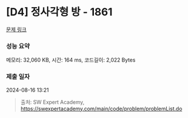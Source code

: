 # [D4] 정사각형 방 - 1861 

[문제 링크](https://swexpertacademy.com/main/code/problem/problemDetail.do?contestProbId=AV5LtJYKDzsDFAXc) 

### 성능 요약

메모리: 32,060 KB, 시간: 164 ms, 코드길이: 2,022 Bytes

### 제출 일자

2024-08-16 13:21



> 출처: SW Expert Academy, https://swexpertacademy.com/main/code/problem/problemList.do